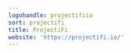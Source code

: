 ```yaml
---
logohandle: projectifiio
sort: projectifi
title: ProjectiFi
website: 'https://projectifi.io/'
---
```

